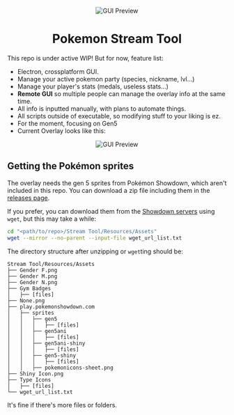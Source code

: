 <p align="center">

  <img src="https://github.com/Readek/Pokemon-Stream-Tool/blob/main/Github%20Resources/Preview%20GUI.png" alt="GUI Preview">
  
</p>

<h1 align="center">Pokemon Stream Tool</h1>

This repo is under active WIP! But for now, feature list:

- Electron, crossplatform GUI.
- Manage your active pokemon party (species, nickname, lvl...)
- Manage your player's stats (medals, useless stats...)
- **Remote GUI** so multiple people can manage the overlay info at the same time.
- All info is inputted manually, with plans to automate things.
- All scripts outside of executable, so modifying stuff to your liking is ez.
- For the moment, focusing on Gen5
- Current Overlay looks like this:

<p align="center">

  <img src="https://github.com/Readek/Pokemon-Stream-Tool/blob/main/Github%20Resources/Preview%20Overlay%20BnW2.jpg" alt="GUI Preview">
  
</p>

## Getting the Pokémon sprites

The overlay needs the gen 5 sprites from Pokémon Showdown, which aren't included in this repo. You can download a zip file including them in the [releases page](https://github.com/Readek/Pokemon-Stream-Tool/releases/latest).

If you prefer, you can download them from the [Showdown servers](https://play.pokemonshowdown.com/sprites/gen5/) using `wget`, but this may take a while:
```sh
cd "<path/to/repo>/Stream Tool/Resources/Assets"
wget --mirror --no-parent --input-file wget_url_list.txt
```

The directory structure after unzipping or `wget`ting should be:
```text
Stream Tool/Resources/Assets
├── Gender F.png
├── Gender M.png
├── Gender N.png
├── Gym Badges
│   ├── [files]
├── None.png
├── play.pokemonshowdown.com
│   ├── sprites
│   │   ├── gen5
│   │   │   ├── [files]
│   │   ├── gen5ani
│   │   │   ├── [files]
│   │   ├── gen5ani-shiny
│   │   │   ├── [files]
│   │   ├── gen5-shiny
│   │   │   ├── [files]
│   │   ├── pokemonicons-sheet.png
├── Shiny Icon.png
├── Type Icons
│   ├── [files]
└── wget_url_list.txt
```
It's fine if there's more files or folders.
